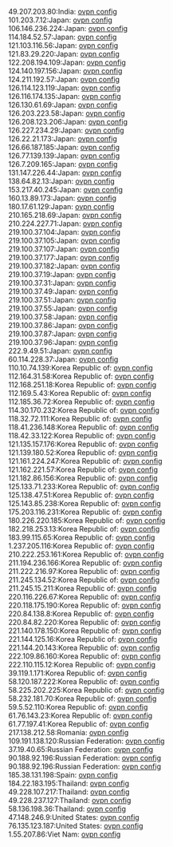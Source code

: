 49.207.203.80:India: [ovpn config](vpn/49_207_203_80.ovpn)  
101.203.7.12:Japan: [ovpn config](vpn/101_203_7_12.ovpn)  
106.146.236.224:Japan: [ovpn config](vpn/106_146_236_224.ovpn)  
114.184.52.57:Japan: [ovpn config](vpn/114_184_52_57.ovpn)  
121.103.116.56:Japan: [ovpn config](vpn/121_103_116_56.ovpn)  
121.83.29.220:Japan: [ovpn config](vpn/121_83_29_220.ovpn)  
122.208.194.109:Japan: [ovpn config](vpn/122_208_194_109.ovpn)  
124.140.197.156:Japan: [ovpn config](vpn/124_140_197_156.ovpn)  
124.211.192.57:Japan: [ovpn config](vpn/124_211_192_57.ovpn)  
126.114.123.119:Japan: [ovpn config](vpn/126_114_123_119.ovpn)  
126.116.174.135:Japan: [ovpn config](vpn/126_116_174_135.ovpn)  
126.130.61.69:Japan: [ovpn config](vpn/126_130_61_69.ovpn)  
126.203.223.58:Japan: [ovpn config](vpn/126_203_223_58.ovpn)  
126.208.123.206:Japan: [ovpn config](vpn/126_208_123_206.ovpn)  
126.227.234.29:Japan: [ovpn config](vpn/126_227_234_29.ovpn)  
126.22.21.173:Japan: [ovpn config](vpn/126_22_21_173.ovpn)  
126.66.187.185:Japan: [ovpn config](vpn/126_66_187_185.ovpn)  
126.77.139.139:Japan: [ovpn config](vpn/126_77_139_139.ovpn)  
126.7.209.165:Japan: [ovpn config](vpn/126_7_209_165.ovpn)  
131.147.226.44:Japan: [ovpn config](vpn/131_147_226_44.ovpn)  
138.64.82.13:Japan: [ovpn config](vpn/138_64_82_13.ovpn)  
153.217.40.245:Japan: [ovpn config](vpn/153_217_40_245.ovpn)  
160.13.89.173:Japan: [ovpn config](vpn/160_13_89_173.ovpn)  
180.17.61.129:Japan: [ovpn config](vpn/180_17_61_129.ovpn)  
210.165.218.69:Japan: [ovpn config](vpn/210_165_218_69.ovpn)  
210.224.227.71:Japan: [ovpn config](vpn/210_224_227_71.ovpn)  
219.100.37.104:Japan: [ovpn config](vpn/219_100_37_104.ovpn)  
219.100.37.105:Japan: [ovpn config](vpn/219_100_37_105.ovpn)  
219.100.37.107:Japan: [ovpn config](vpn/219_100_37_107.ovpn)  
219.100.37.177:Japan: [ovpn config](vpn/219_100_37_177.ovpn)  
219.100.37.182:Japan: [ovpn config](vpn/219_100_37_182.ovpn)  
219.100.37.19:Japan: [ovpn config](vpn/219_100_37_19.ovpn)  
219.100.37.31:Japan: [ovpn config](vpn/219_100_37_31.ovpn)  
219.100.37.49:Japan: [ovpn config](vpn/219_100_37_49.ovpn)  
219.100.37.51:Japan: [ovpn config](vpn/219_100_37_51.ovpn)  
219.100.37.55:Japan: [ovpn config](vpn/219_100_37_55.ovpn)  
219.100.37.58:Japan: [ovpn config](vpn/219_100_37_58.ovpn)  
219.100.37.86:Japan: [ovpn config](vpn/219_100_37_86.ovpn)  
219.100.37.87:Japan: [ovpn config](vpn/219_100_37_87.ovpn)  
219.100.37.96:Japan: [ovpn config](vpn/219_100_37_96.ovpn)  
222.9.49.51:Japan: [ovpn config](vpn/222_9_49_51.ovpn)  
60.114.228.37:Japan: [ovpn config](vpn/60_114_228_37.ovpn)  
110.10.74.139:Korea Republic of: [ovpn config](vpn/110_10_74_139.ovpn)  
112.164.31.58:Korea Republic of: [ovpn config](vpn/112_164_31_58.ovpn)  
112.168.251.18:Korea Republic of: [ovpn config](vpn/112_168_251_18.ovpn)  
112.169.5.43:Korea Republic of: [ovpn config](vpn/112_169_5_43.ovpn)  
112.185.36.72:Korea Republic of: [ovpn config](vpn/112_185_36_72.ovpn)  
114.30.170.232:Korea Republic of: [ovpn config](vpn/114_30_170_232.ovpn)  
118.32.72.111:Korea Republic of: [ovpn config](vpn/118_32_72_111.ovpn)  
118.41.236.148:Korea Republic of: [ovpn config](vpn/118_41_236_148.ovpn)  
118.42.33.122:Korea Republic of: [ovpn config](vpn/118_42_33_122.ovpn)  
121.135.157.176:Korea Republic of: [ovpn config](vpn/121_135_157_176.ovpn)  
121.139.180.52:Korea Republic of: [ovpn config](vpn/121_139_180_52.ovpn)  
121.161.224.247:Korea Republic of: [ovpn config](vpn/121_161_224_247.ovpn)  
121.162.221.57:Korea Republic of: [ovpn config](vpn/121_162_221_57.ovpn)  
121.182.86.156:Korea Republic of: [ovpn config](vpn/121_182_86_156.ovpn)  
125.133.71.233:Korea Republic of: [ovpn config](vpn/125_133_71_233.ovpn)  
125.138.47.51:Korea Republic of: [ovpn config](vpn/125_138_47_51.ovpn)  
125.143.85.238:Korea Republic of: [ovpn config](vpn/125_143_85_238.ovpn)  
175.203.116.231:Korea Republic of: [ovpn config](vpn/175_203_116_231.ovpn)  
180.226.220.185:Korea Republic of: [ovpn config](vpn/180_226_220_185.ovpn)  
182.218.253.13:Korea Republic of: [ovpn config](vpn/182_218_253_13.ovpn)  
183.99.115.65:Korea Republic of: [ovpn config](vpn/183_99_115_65.ovpn)  
1.237.205.116:Korea Republic of: [ovpn config](vpn/1_237_205_116.ovpn)  
210.222.253.161:Korea Republic of: [ovpn config](vpn/210_222_253_161.ovpn)  
211.194.236.166:Korea Republic of: [ovpn config](vpn/211_194_236_166.ovpn)  
211.222.216.97:Korea Republic of: [ovpn config](vpn/211_222_216_97.ovpn)  
211.245.134.52:Korea Republic of: [ovpn config](vpn/211_245_134_52.ovpn)  
211.245.15.211:Korea Republic of: [ovpn config](vpn/211_245_15_211.ovpn)  
220.116.226.67:Korea Republic of: [ovpn config](vpn/220_116_226_67.ovpn)  
220.118.175.190:Korea Republic of: [ovpn config](vpn/220_118_175_190.ovpn)  
220.84.138.8:Korea Republic of: [ovpn config](vpn/220_84_138_8.ovpn)  
220.84.82.220:Korea Republic of: [ovpn config](vpn/220_84_82_220.ovpn)  
221.140.178.150:Korea Republic of: [ovpn config](vpn/221_140_178_150.ovpn)  
221.144.125.16:Korea Republic of: [ovpn config](vpn/221_144_125_16.ovpn)  
221.144.20.143:Korea Republic of: [ovpn config](vpn/221_144_20_143.ovpn)  
222.109.86.160:Korea Republic of: [ovpn config](vpn/222_109_86_160.ovpn)  
222.110.115.12:Korea Republic of: [ovpn config](vpn/222_110_115_12.ovpn)  
39.119.1.171:Korea Republic of: [ovpn config](vpn/39_119_1_171.ovpn)  
58.120.187.222:Korea Republic of: [ovpn config](vpn/58_120_187_222.ovpn)  
58.225.202.225:Korea Republic of: [ovpn config](vpn/58_225_202_225.ovpn)  
58.232.181.70:Korea Republic of: [ovpn config](vpn/58_232_181_70.ovpn)  
59.5.52.110:Korea Republic of: [ovpn config](vpn/59_5_52_110.ovpn)  
61.76.143.23:Korea Republic of: [ovpn config](vpn/61_76_143_23.ovpn)  
61.77.197.41:Korea Republic of: [ovpn config](vpn/61_77_197_41.ovpn)  
217.138.212.58:Romania: [ovpn config](vpn/217_138_212_58.ovpn)  
109.191.138.120:Russian Federation: [ovpn config](vpn/109_191_138_120.ovpn)  
37.19.40.65:Russian Federation: [ovpn config](vpn/37_19_40_65.ovpn)  
90.188.92.196:Russian Federation: [ovpn config](vpn/90_188_92_196.ovpn)  
90.188.92.196:Russian Federation: [ovpn config](vpn/90_188_92_196.ovpn)  
185.38.131.198:Spain: [ovpn config](vpn/185_38_131_198.ovpn)  
184.22.183.195:Thailand: [ovpn config](vpn/184_22_183_195.ovpn)  
49.228.107.217:Thailand: [ovpn config](vpn/49_228_107_217.ovpn)  
49.228.237.127:Thailand: [ovpn config](vpn/49_228_237_127.ovpn)  
58.136.198.36:Thailand: [ovpn config](vpn/58_136_198_36.ovpn)  
47.148.246.9:United States: [ovpn config](vpn/47_148_246_9.ovpn)  
76.135.123.187:United States: [ovpn config](vpn/76_135_123_187.ovpn)  
1.55.207.86:Viet Nam: [ovpn config](vpn/1_55_207_86.ovpn)  

